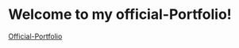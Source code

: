 # Welcome to my official-Portfolio!
[Official-Portfolio](https://jmurry2014.github.io/Official-Portfolio/)

